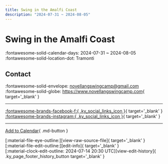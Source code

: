 ```yaml
---
title: Swing in the Amalfi Coast
description: "2024-07-31 ~ 2024-08-05"
---
```


# Swing in the Amalfi Coast 

:fontawesome-solid-calendar-days: 2024-07-31 ~ 2024-08-05  
:fontawesome-solid-location-dot: Tramonti  

## Contact

:fontawesome-solid-envelope: <novellangswingcamp@gmail.com>  
:fontawesome-solid-globe: <https://www.novellangswingcamp.com>{ target='_blank' }  

---

 [:fontawesome-brands-facebook-f:{ .ky_social_links_icon }](https://www.facebook.com/novellangswingcamp){ target='_blank' } [:fontawesome-brands-instagram:{ .ky_social_links_icon }](https://instagram.com/novellangswingcamp){ target='_blank' }

---

[Add to Calendar](https://swing.news/ics/en/2024/it/swing-in-the-amalfi-coast-2024.ics){ .md-button }

<div class="ky_page_footer" markdown>
<div class="ky_page_footer_trailing" markdown="span">
[:material-file-eye-outline:][view-raw-source-file]{ target='_blank' }
[:material-file-edit-outline:][edit-info]{ target='_blank' }
</div>
<div class="ky_page_footer_leading" markdown="span">
[:material-clock-edit-outline: 2024-07-14 20:30 UTC][view-edit-history]{ .ky_page_footer_history_button target='_blank' }
</div>
</div>

[view-raw-source-file]: https://github.com/swingdance/events/blob/main/2024/it/swing-in-the-amalfi-coast-2024.json "View Raw Source File"
[edit-info]: https://github.com/swingdance/events/issues/new?assignees=&labels=update+event&projects=&template=03-update_entity.yml&title=%5B2024%2Fit%5D%20Swing%20in%20the%20Amalfi%20Coast&region=it&year=2024&id=swing-in-the-amalfi-coast-2024&name=Swing%20in%20the%20Amalfi%20Coast&org_id= "Edit Info"

[view-edit-history]: https://github.com/swingdance/events/commits/main/2024/it/swing-in-the-amalfi-coast-2024.json "View Edit History"
